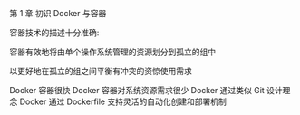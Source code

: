 第 1 章 初识 Docker 与容器

容器技术的描述十分准确:

容器有效地将由单个操作系统管理的资源划分到孤立的组中

以更好地在孤立的组之间平衡有冲突的资惊使用需求 

Docker 容器很快
Docker 容器对系统资源需求很少 
Docker 通过类似 Git 设计理念 
Docker 通过 Dockerfile 支持灵活的自动化创建和部署机制 